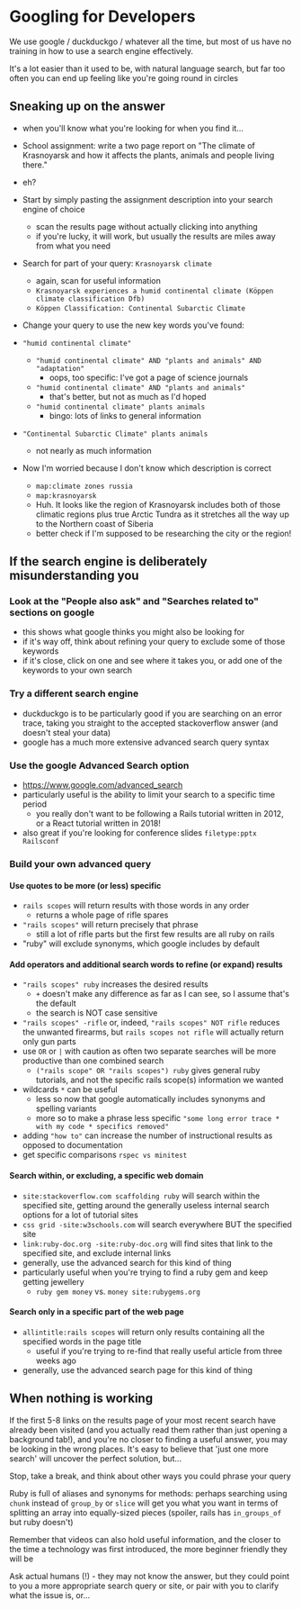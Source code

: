 # Googling for Developers

We use google / duckduckgo / whatever all the time, but most of us have no training in how to use a search engine effectively.

It's a lot easier than it used to be, with natural language search, but far too often you can end up feeling like you're going round in circles

## Sneaking up on the answer

- when you'll know what you're looking for when you find it...
- School assignment: write a two page report on "The climate of Krasnoyarsk and how it affects the plants, animals and people living there."
- eh?
- Start by simply pasting the assignment description into your search engine of choice
  - scan the results page without actually clicking into anything
  - if you're lucky, it will work, but usually the results are miles away from what you need

- Search for part of your query: `Krasnoyarsk climate`
  - again, scan for useful information
  - `Krasnoyarsk experiences a humid continental climate (Köppen climate classification Dfb)`
  - `Köppen Classification: Continental Subarctic Climate`

- Change your query to use the new key words you've found:
- `"humid continental climate"`
  - `"humid continental climate" AND "plants and animals" AND "adaptation"`
    - oops, too specific: I've got a page of science journals
  - `"humid continental climate" AND "plants and animals"`
    - that's better, but not as much as I'd hoped
  - `"humid continental climate" plants animals`
    - bingo: lots of links to general information
- `"Continental Subarctic Climate" plants animals`
  - not nearly as much information

- Now I'm worried because I don't know which description is correct
  - `map:climate zones russia`
  - `map:krasnoyarsk`
  - Huh. It looks like the region of Krasnoyarsk includes both of those climatic regions plus true Arctic Tundra as it stretches all the way up to the Northern coast of Siberia
  - better check if I'm supposed to be researching the city or the region!

## If the search engine is deliberately misunderstanding you

### Look at the "People also ask" and "Searches related to" sections on google

- this shows what google thinks you might also be looking for
- if it's way off, think about refining your query to exclude some of those keywords
- if it's close, click on one and see where it takes you, or add one of the keywords to your own search

### Try a different search engine

- duckduckgo is to be particularly good if you are searching on an error trace, taking you straight to the accepted stackoverflow answer (and doesn't steal your data)
- google has a much more extensive advanced search query syntax

### Use the google Advanced Search option

- <https://www.google.com/advanced_search>
- particularly useful is the ability to limit your search to a specific time period
  - you really don't want to be following a Rails tutorial written in 2012, or a React tutorial written in 2018!
- also great if you're looking for conference slides `filetype:pptx Railsconf`

### Build your own advanced query

#### Use quotes to be more (or less) specific

- `rails scopes` will return results with those words in any order
  - returns a whole page of rifle spares
- `"rails scopes"` will return precisely that phrase
  - still a lot of rifle parts but the first few results are all ruby on rails
- "ruby" will exclude synonyms, which google includes by default

#### Add operators and additional search words to refine (or expand) results

- `"rails scopes" ruby` increases the desired results
  - `+` doesn't make any difference as far as I can see, so I assume that's the default
  - the search is NOT case sensitive
- `"rails scopes" -rifle` or, indeed, `"rails scopes" NOT rifle` reduces the unwanted firearms, but `rails scopes not rifle` will actually return only gun parts
- use `OR` or `|` with caution as often two separate searches will be more productive than one combined search
  - `("rails scope" OR "rails scopes") ruby` gives general ruby tutorials, and not the specific rails scope(s) information we wanted
- wildcards `*` can be useful
  - less so now that google automatically includes synonyms and spelling variants
  - more so to make a phrase less specific `"some long error trace * with my code * specifics removed"`
- adding `"how to"` can increase the number of instructional results as opposed to documentation
- get specific comparisons `rspec vs minitest`

#### Search within, or excluding, a specific web domain

- `site:stackoverflow.com scaffolding ruby` will search within the specified site, getting around the generally useless internal search options for a lot of tutorial sites
- `css grid -site:w3schools.com` will search everywhere BUT the specified site
- `link:ruby-doc.org -site:ruby-doc.org` will find sites that link to the specified site, and exclude internal links
- generally, use the advanced search for this kind of thing
- particularly useful when you're trying to find a ruby gem and keep getting jewellery
  - `ruby gem money` vs. `money site:rubygems.org`

#### Search only in a specific part of the web page

- `allintitle:rails scopes` will return only results containing all the specified words in the page title
  - useful if you're trying to re-find that really useful article from three weeks ago
- generally, use the advanced search page for this kind of thing

## When nothing is working

If the first 5-8 links on the results page of your most recent search have already been visited (and you actually read them rather than just opening a background tab!), and you're no closer to finding a useful answer, you may be looking in the wrong places. It's easy to believe that 'just one more search' will uncover the perfect solution, but...

Stop, take a break, and think about other ways you could phrase your query

Ruby is full of aliases and synonyms for methods: perhaps searching using `chunk` instead of `group_by` or `slice` will get you what you want in terms of splitting an array into equally-sized pieces (spoiler, rails has `in_groups_of` but ruby doesn't)

Remember that videos can also hold useful information, and the closer to the time a technology was first introduced, the more beginner friendly they will be

Ask actual humans (!) - they may not know the answer, but they could point to you a more appropriate search query or site, or pair with you to clarify what the issue is, or...
